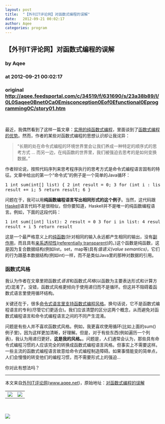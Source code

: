 ```yaml
---
layout: post
title:  "【外刊IT评论网】对函数式编程的误解"
date:   2012-09-21 00:02:17
author: Aqee
categories: program
---
```


## 【外刊IT评论网】对函数式编程的误解
### by Aqee
### at 2012-09-21 00:02:17
### original <http://aqee.feedsportal.com/c/34519/f/631690/s/23a38b89/l/0L0Saqee0Bnet0Ca0Emisconception0Eof0Efunctional0Eprogramming0C/story01.htm>

<br><p>最近，我偶然看到了这样一篇文章：<a href="http://me-hunz.blogspot.co.uk/2012/09/useful-pure-functional-programming.html">实用的纯函数式编程</a>，里面谈到了<a href="http://en.wikipedia.org/wiki/Functional_programming">函数式编程的优势</a>。然而，作者的某些对函数式编程的思想认识却让我诧异：</p> <blockquote><p>“长期的处在命令式编程的环境世界里会让我们养成一种特定的顺序式的思考方式 … 而另一边，在纯函数的世界里，我们被强迫去思考的是如何变换数据。”</p></blockquote> <p>作者辩论说，按照代码序列来思考程序执行的思考方式是命令式编程语言固有的特征。文章中给出的第一个“命令式”的例子是一个简单的Java循环：</p> <pre>1 int sum(int[] list) { 2 int result = 0; 3 for (int i : list) 4 result += i; 5 return result; 6 }</pre> <p>问题在于，我可以用<strong>纯函数编程语言写出相同形式的这个例子</strong>。当然，这代码跟<a href="http://www.haskell.org/">Haskell</a>语言代码不是很相似，但你要知道，Haskell并不是唯一的纯函数编程语言。例如，下面的这段代码：</p> <pre>1 int sum([int] list): 2 result = 0 3 for i in list: 4 result = result + i 5 return result</pre> <p>这是一个最严格意义上的<a href="http://en.wikipedia.org/wiki/Pure_function">纯函数</a>(针对相同的输入永远都产生相同的输出，没有<a href="http://en.wikipedia.org/wiki/Side_effect_%28computer_science%29">副作用</a>，而且具有<a href="http://en.wikipedia.org/wiki/Referential_transparency_%28computer_science%29">亲系透彻性(referentially transparent)</a>的。)这个函数是纯函数，这是因为复合数据结构(例如list，set，map等)具有<em>值语义(value semantics)</em>，它们的行为跟基本数据结构(例如int)一样，而不是类似Java里的那种对数据的引用。</p> <h3>函数式风格</h3> <p>我认为作者在文章里把函数式<em>语言</em>和函数式<em>风格</em>(以函数为主要表达形式和计算方式)混淆了。没错，函数式风格更倾向于使用递归而不是循环。但这并不阻碍着函数式语言里使用循环结构。</p> <p>关键还在于，很多<a href="http://en.wikipedia.org/wiki/Functional_programming#Functional_programming_in_non-functional_languages">命令式语言里支持函数式编程风格</a>。换句话说，它不是函数式编程语言的专利(尽管它们更适合)。我们应该清楚的区分这两个概念，从而避免对函数式编程语言和命令式编程语言之间的不同产生混淆。</p> <p>问题是有些人并不喜欢函数式风格。例如，我更喜欢使用循环(比如上面的sum()例子里)，因为这样更加清晰，好理解。但是，对于有些东西(例如遍历一个列表)，我认为用递归更好。<strong>这是我的风格。</strong>。问题是，人们通常会认为，那些具有命令式编程习惯的人应该完全的转换成函数式编程语言风格。但事实上不需要这样。一些主流的函数式编程语言故意给命令式编程制造障碍。如果事情能变的简单点，人们会慢慢的转变他们的编程习惯，而不需要形式上的强迫…</p> <p>你对此有想法吗？</p> <hr>本文来自<a href="http://www.aqee.net">外刊IT评论网</a>(<a href="http://www.aqee.net">www.aqee.net</a>)，原始地址：<a href="http://www.aqee.net/a-misconception-of-functional-programming/" rel="bookmark">对函数式编程的误解</a><br><img width="1" height="1" src="http://aqee.feedsportal.com/c/34519/f/631690/s/23a38b89/mf.gif" border="0"><div><table border="0"><tr><td valign="middle"><a href="http://share.feedsportal.com/viral/sendEmail.cfm?lang=en&amp;title=%E3%80%90%E5%A4%96%E5%88%8AIT%E8%AF%84%E8%AE%BA%E7%BD%91%E3%80%91%E5%AF%B9%E5%87%BD%E6%95%B0%E5%BC%8F%E7%BC%96%E7%A8%8B%E7%9A%84%E8%AF%AF%E8%A7%A3&amp;link=http%3A%2F%2Fwww.aqee.net%2Fa-misconception-of-functional-programming%2F"><img src="http://res3.feedsportal.com/images/emailthis2.gif" border="0"></a></td><td valign="middle"><a href="http://res.feedsportal.com/viral/bookmark.cfm?title=%E3%80%90%E5%A4%96%E5%88%8AIT%E8%AF%84%E8%AE%BA%E7%BD%91%E3%80%91%E5%AF%B9%E5%87%BD%E6%95%B0%E5%BC%8F%E7%BC%96%E7%A8%8B%E7%9A%84%E8%AF%AF%E8%A7%A3&amp;link=http%3A%2F%2Fwww.aqee.net%2Fa-misconception-of-functional-programming%2F"><img src="http://res3.feedsportal.com/images/bookmark.gif" border="0"></a></td></tr></table></div><br><br><a href="http://da.feedsportal.com/r/145608291920/u/0/f/631690/c/34519/s/23a38b89/a2.htm"><img src="http://da.feedsportal.com/r/145608291920/u/0/f/631690/c/34519/s/23a38b89/a2.img" border="0"></a><img width="1" height="1" src="http://pi.feedsportal.com/r/145608291920/u/0/f/631690/c/34519/s/23a38b89/a2t.img" border="0"><img src="http://www1.feedsky.com/t1/681852979/aqee-net/feedsky/s.gif?r=http://aqee.feedsportal.com/c/34519/f/631690/s/23a38b89/l/0L0Saqee0Bnet0Ca0Emisconception0Eof0Efunctional0Eprogramming0C/story01.htm" border="0" height="0" width="0">